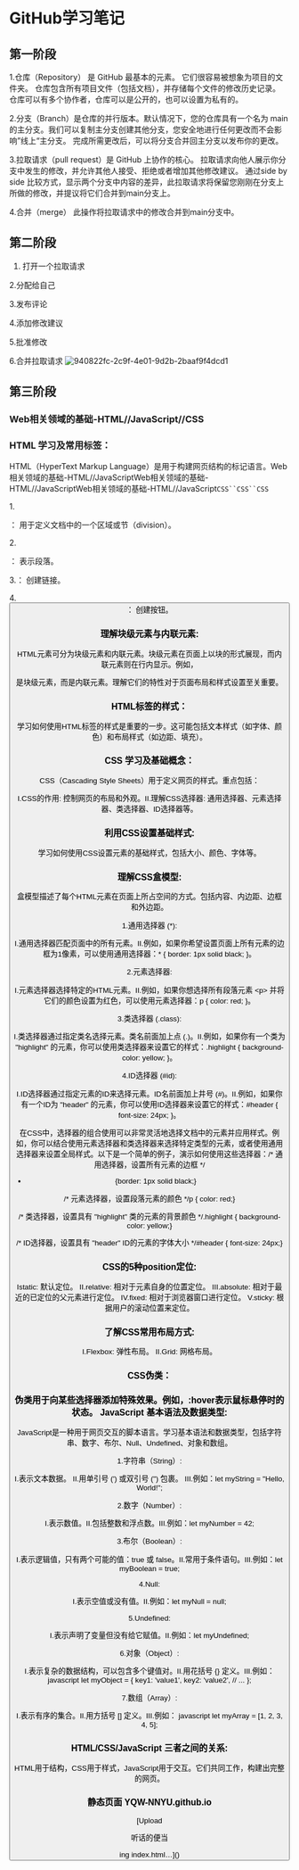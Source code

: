 # GitHub学习笔记
## 第一阶段
1.仓库（Repository） 是 GitHub 最基本的元素。 它们很容易被想象为项目的文件夹。 仓库包含所有项目文件（包括文档），并存储每个文件的修改历史记录。 仓库可以有多个协作者，仓库可以是公开的，也可以设置为私有的。

2.分支（Branch）是仓库的并行版本。默认情况下，您的仓库具有一个名为 main 的主分支。我们可以复制主分支创建其他分支，您安全地进行任何更改而不会影响”线上“主分支。 完成所需更改后，可以将分支合并回主分支以发布你的更改。

3.拉取请求（pull request）是 GitHub 上协作的核心。 拉取请求向他人展示你分支中发生的修改，并允许其他人接受、拒绝或者增加其他修改建议。 通过side by side 比较方式，显示两个分支中内容的差异，此拉取请求将保留您刚刚在分支上所做的修改，并提议将它们合并到main分支上。

4.合并（merge） 此操作将拉取请求中的修改合并到main分支中。

## 第二阶段
1. 打开一个拉取请求
  
2.分配给自己
  
3.发布评论
  
4.添加修改建议
  
5.批准修改

6.合并拉取请求
![940822fc-2c9f-4e01-9d2b-2baaf9f4dcd1](file:///C:/Users/32449/Pictures/Typedown/940822fc-2c9f-4e01-9d2b-2baaf9f4dcd1.png)

## 第三阶段

### Web相关领域的基础-HTML//JavaScript//CSS

### HTML 学习及常用标签：

HTML（HyperText Markup Language）是用于构建网页结构的标记语言。Web相关领域的基础-HTML//JavaScriptWeb相关领域的基础-HTML//JavaScriptWeb相关领域的基础-HTML//JavaScript`CSS``CSS``CSS`

1.<div>： 用于定义文档中的一个区域或节（division）。

2.<p>： 表示段落。

3.<a>： 创建链接。

4.<button>： 创建按钮。

### 理解块级元素与内联元素:

HTML元素可分为块级元素和内联元素。块级元素在页面上以块的形式展现，而内联元素则在行内显示。例如，<div>是块级元素，而<span>是内联元素。理解它们的特性对于页面布局和样式设置至关重要。

### HTML标签的样式：

学习如何使用HTML标签的样式是重要的一步。这可能包括文本样式（如字体、颜色）和布局样式（如边距、填充）。

### CSS 学习及基础概念：
CSS（Cascading Style Sheets）用于定义网页的样式。重点包括：

I.CSS的作用: 控制网页的布局和外观。II.理解CSS选择器: 通用选择器、元素选择器、类选择器、ID选择器等。

### 利用CSS设置基础样式:

学习如何使用CSS设置元素的基础样式，包括大小、颜色、字体等。

### 理解CSS盒模型:

盒模型描述了每个HTML元素在页面上所占空间的方式。包括内容、内边距、边框和外边距。

1.通用选择器 (*):

I.通用选择器匹配页面中的所有元素。II.例如，如果你希望设置页面上所有元素的边框为1像素，可以使用通用选择器：* { border: 1px solid black; }。

2.元素选择器:

I.元素选择器选择特定的HTML元素。II.例如，如果你想选择所有段落元素 &lt;p&gt; 并将它们的颜色设置为红色，可以使用元素选择器：p { color: red; }。

3.类选择器 (.class):

I.类选择器通过指定类名选择元素。类名前面加上点 (.)。II.例如，如果你有一个类为 "highlight" 的元素，你可以使用类选择器来设置它的样式：.highlight { background-color: yellow; }。

4.ID选择器 (#id):

I.ID选择器通过指定元素的ID来选择元素。ID名前面加上井号 (#)。II.例如，如果你有一个ID为 "header" 的元素，你可以使用ID选择器来设置它的样式：#header { font-size: 24px; }。

在CSS中，选择器的组合使用可以非常灵活地选择文档中的元素并应用样式。例如，你可以结合使用元素选择器和类选择器来选择特定类型的元素，或者使用通用选择器来设置全局样式。以下是一个简单的例子，演示如何使用这些选择器：/* 通用选择器，设置所有元素的边框 */

* {border: 1px solid black;}

/* 元素选择器，设置段落元素的颜色 */p { color: red;}

/* 类选择器，设置具有 "highlight" 类的元素的背景颜色 */.highlight { background-color: yellow;}

/* ID选择器，设置具有 "header" ID的元素的字体大小 */#header { font-size: 24px;}

### CSS的5种position定位:

Istatic: 默认定位。
II.relative: 相对于元素自身的位置定位。
III.absolute: 相对于最近的已定位的父元素进行定位。
IV.fixed: 相对于浏览器窗口进行定位。
V.sticky: 根据用户的滚动位置来定位。

### 了解CSS常用布局方式:

I.Flexbox: 弹性布局。
II.Grid: 网格布局。

### CSS伪类：

### 伪类用于向某些选择器添加特殊效果。例如，:hover表示鼠标悬停时的状态。 JavaScript 基本语法及数据类型:

JavaScript是一种用于网页交互的脚本语言。学习基本语法和数据类型，包括字符串、数字、布尔、Null、Undefined、对象和数组。

1.字符串（String）:

I.表示文本数据。
II.用单引号 (') 或双引号 (") 包裹。
III.例如：let myString = "Hello, World!";

2.数字（Number）:

I.表示数值。II.包括整数和浮点数。III.例如：let myNumber = 42;

3.布尔（Boolean）:

I.表示逻辑值，只有两个可能的值：true 或 false。II.常用于条件语句。III.例如：let myBoolean = true;

4.Null:

I.表示空值或没有值。II.例如：let myNull = null;

5.Undefined:

I.表示声明了变量但没有给它赋值。II.例如：let myUndefined;

6.对象（Object）:

I.表示复杂的数据结构，可以包含多个键值对。II.用花括号 {} 定义。III.例如： javascript let myObject = { key1: 'value1', key2: 'value2', // ... };

7.数组（Array）:

I.表示有序的集合。II.用方括号 [] 定义。III.例如： javascript let myArray = [1, 2, 3, 4, 5];

### HTML/CSS/JavaScript 三者之间的关系:

HTML用于结构，CSS用于样式，JavaScript用于交互。它们共同工作，构建出完整的网页。

### 静态页面 YQW-NNYU.github.io
[Upload<IDOCTYPE html>
<html>
<head>
<meta charset="utf-8">
</head>
<body>
<p>听话的便当</p >
</bodvs
</html>ing index.html…]()

